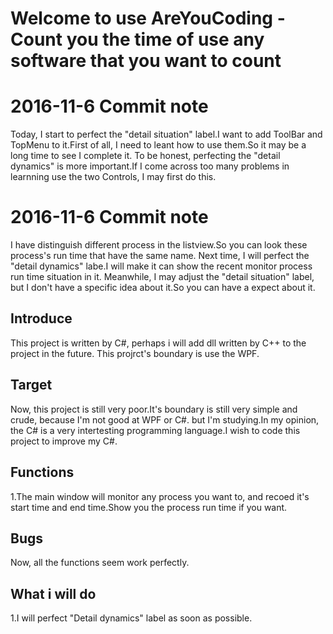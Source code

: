 # Welcome to use AreYouCoding - Count you the time of use any software that you want to count

# 2016-11-6 Commit note
Today, I start to perfect the "detail situation" label.I want to add ToolBar and TopMenu to it.First of all, I need to leant how to use them.So it may be a long time to see I complete it.
To be honest, perfecting the "detail dynamics" is more important.If I come across too many problems in learnning use the two Controls, I may first do this. 

# 2016-11-6 Commit note
I have distinguish different process in the listview.So you can look these process's run time that have the same name.
Next time, I will perfect the "detail dynamics" labe.I will make it can show the recent monitor process run time situation in it.
Meanwhile, I may adjust the "detail situation" label, but I don't have a specific idea about it.So you can have a expect about it.

## Introduce
This project is written by C#, perhaps i will add dll written by C++ to the project in the future.
This projrct's boundary is use the WPF.

## Target 
Now, this project is still very poor.It's boundary is still very simple and crude, because I'm not good at WPF or C#. but I'm studying.In my opinion, 
the C# is a very intertesting programming language.I wish to code this project to improve my C#.

## Functions
1.The main window will monitor any process you want to, and recoed it's start time and end time.Show you the process run time if you want.

## Bugs
Now, all the functions seem work perfectly.

## What i will do
1.I will perfect "Detail dynamics"  label as soon as possible.